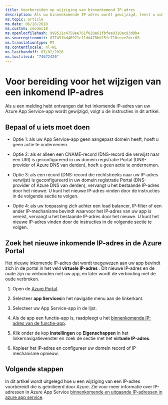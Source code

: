 ```yaml
---
title: Voorbereiden op wijziging van binnenkomend IP-adres
description: Als uw binnenkomende IP-adres wordt gewijzigd, leest u wat u moet doen om ervoor te zorgen dat uw app blijft werken na de wijziging.
ms.topic: article
ms.date: 06/28/2018
ms.custom: seodec18
ms.openlocfilehash: 999511c4759ee761f028a61fbfaa0310ac93d9b4
ms.sourcegitcommit: 877491bd46921c11dd478bd25fc718ceee2dcc08
ms.translationtype: MT
ms.contentlocale: nl-NL
ms.lasthandoff: 07/02/2020
ms.locfileid: "74672420"
---
```

# <a name="how-to-prepare-for-an-inbound-ip-address-change"></a>Voor bereiding voor het wijzigen van een inkomend IP-adres

Als u een melding hebt ontvangen dat het inkomende IP-adres van uw Azure App Service-app wordt gewijzigd, volgt u de instructies in dit artikel.

## <a name="determine-if-you-have-to-do-anything"></a>Bepaal of u iets moet doen

* Optie 1: als uw App Service-app geen aangepast domein heeft, hoeft u geen actie te ondernemen.

* Optie 2: als er alleen een CNAME-record (DNS-record die verwijst naar een URI) is geconfigureerd in uw domein registratie Portal (DNS-provider of Azure DNS van derden), hoeft u geen actie te ondernemen.

* Optie 3: als een record (DNS-record die rechtstreeks naar uw IP-adres verwijst) is geconfigureerd in uw domein registratie Portal (DNS-provider of Azure DNS van derden), vervangt u het bestaande IP-adres door het nieuwe. U kunt het nieuwe IP-adres vinden door de instructies in de volgende sectie te volgen.

* Optie 4: als uw toepassing zich achter een load balancer, IP-filter of een ander IP-mechanisme bevindt waarvoor het IP-adres van uw app is vereist, vervangt u het bestaande IP-adres door het nieuwe. U kunt het nieuwe IP-adres vinden door de instructies in de volgende sectie te volgen.

## <a name="find-the-new-inbound-ip-address-in-the-azure-portal"></a>Zoek het nieuwe inkomende IP-adres in de Azure Portal

Het nieuwe inkomende IP-adres dat wordt toegewezen aan uw app bevindt zich in de portal in het veld **virtuele IP-adres** . Dit nieuwe IP-adres en de oude zijn nu verbonden met uw app, en later wordt de verbinding met de oude verbroken.

1.  Open de [Azure Portal](https://portal.azure.com).

2.  Selecteer **app Services**in het navigatie menu aan de linkerkant.

3.  Selecteer uw App Service-app in de lijst.

1.  Als de app een functie-app is, raadpleegt u het [binnenkomende IP-adres van de functie-app](../azure-functions/ip-addresses.md#function-app-inbound-ip-address).

4.  Klik onder de kop **instellingen** op **Eigenschappen** in het linkernavigatievenster en zoek de sectie met het **virtuele IP-adres**.

5. Kopieer het IP-adres en configureer uw domein record of IP-mechanisme opnieuw.

## <a name="next-steps"></a>Volgende stappen

In dit artikel wordt uitgelegd hoe u een wijziging van een IP-adres voorbereidt die is geïnitieerd door Azure. Zie voor meer informatie over IP-adressen in Azure App Service [binnenkomende en uitgaande IP-adressen in azure app service](overview-inbound-outbound-ips.md).

